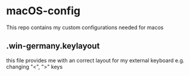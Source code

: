 # macOS-config
This repo contains my custom configurations needed for macos

## .win-germany.keylayout
this file provides me with an correct layout for my external keyboard e.g. changing "<", ">" keys

